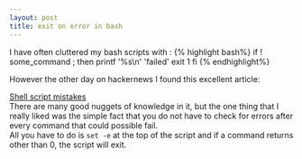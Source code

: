 ```yaml
---
layout: post
title: exit on error in bash
---
```


I have often cluttered my bash scripts with :
{% highlight  bash%}
if ! some_command ; then
    printf '%s\n' 'failed'
    exit 1
fi
{% endhighlight%}


However the other day on hackernews I found this excellent article:  

 [Shell script mistakes](http://www.pixelbeat.org/programming/shell_script_mistakes.html "Shell script mistakes")  
There are many good nuggets of knowledge in it, but the one thing that I really liked was the simple fact that you do not have to check for errors after every command that could possible fail.  
All you have to do is `set -e` at the top of the script and if a command returns other than 0, the script will exit.
